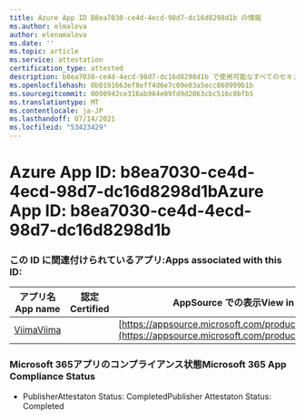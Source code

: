 ```yaml
---
title: Azure App ID B8ea7030-ce4d-4ecd-98d7-dc16d8298d1b の情報
ms.author: elmalova
author: elenamalova
ms.date: ''
ms.topic: article
ms.service: attestation
certification_type: attested
description: b8ea7030-ce4d-4ecd-98d7-dc16d8298d1b で使用可能なすべてのセキュリティおよびコンプライアンス情報。
ms.openlocfilehash: 0b0191663ef8eff4d6e7c09e03a5ecc860999b1b
ms.sourcegitcommit: 0098942ce316ab984e09fd9d2063cbc516c8bfb5
ms.translationtype: MT
ms.contentlocale: ja-JP
ms.lasthandoff: 07/14/2021
ms.locfileid: "53423429"
---
```

# <a name="azure-app-id-b8ea7030-ce4d-4ecd-98d7-dc16d8298d1b"></a><span data-ttu-id="71f3b-103">Azure App ID: b8ea7030-ce4d-4ecd-98d7-dc16d8298d1b</span><span class="sxs-lookup"><span data-stu-id="71f3b-103">Azure App ID: b8ea7030-ce4d-4ecd-98d7-dc16d8298d1b</span></span>


### <a name="apps-associated-with-this-id"></a><span data-ttu-id="71f3b-104">この ID に関連付けられているアプリ:</span><span class="sxs-lookup"><span data-stu-id="71f3b-104">Apps associated with this ID:</span></span>
| <span data-ttu-id="71f3b-105">**アプリ名**</span><span class="sxs-lookup"><span data-stu-id="71f3b-105">**App name**</span></span> | <span data-ttu-id="71f3b-106">**認定**</span><span class="sxs-lookup"><span data-stu-id="71f3b-106">**Certified**</span></span> | <span data-ttu-id="71f3b-107">**AppSource での表示**</span><span class="sxs-lookup"><span data-stu-id="71f3b-107">**View in AppSource**</span></span> |
|-|-|-|
| [<span data-ttu-id="71f3b-108">Viima</span><span class="sxs-lookup"><span data-stu-id="71f3b-108">Viima</span></span>](https://docs.microsoft.com/en-us/microsoft-365-app-certification/forward/WA200001589) |  | [https://appsource.microsoft.com/product/office/WA200001589](https://appsource.microsoft.com/product/office/WA200001589) |

### <a name="microsoft-365-app-compliance-status"></a><span data-ttu-id="71f3b-109">Microsoft 365アプリのコンプライアンス状態</span><span class="sxs-lookup"><span data-stu-id="71f3b-109">Microsoft 365 App Compliance Status</span></span>
- <span data-ttu-id="71f3b-110">PublisherAttestaton Status: Completed</span><span class="sxs-lookup"><span data-stu-id="71f3b-110">Publisher Attestaton Status: Completed</span></span>
